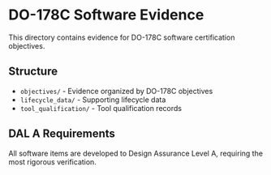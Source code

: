 # DO-178C Software Evidence

This directory contains evidence for DO-178C software certification objectives.

## Structure

- `objectives/` - Evidence organized by DO-178C objectives
- `lifecycle_data/` - Supporting lifecycle data
- `tool_qualification/` - Tool qualification records

## DAL A Requirements

All software items are developed to Design Assurance Level A, requiring the most rigorous verification.
